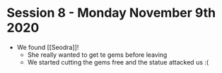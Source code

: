 # Session 8 - Monday November 9th 2020

- We found [[Seodra]]!
  - She really wanted to get te gems before leaving
  - We started cutting the gems free and the statue attacked us :(
